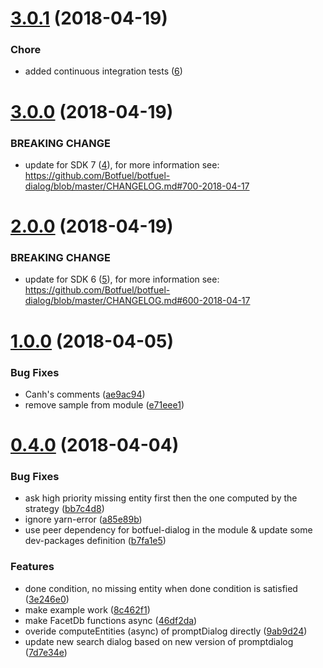 <a name="3.0.1"></a>
# [3.0.1](https://github.com/Botfuel/botfuel-module-facetedsearch/compare/v3.0.0...v3.0.1) (2018-04-19)


### Chore

* added continuous integration tests ([6](https://github.com/Botfuel/botfuel-module-facetedsearch/pull/6))

<a name="3.0.0"></a>
# [3.0.0](https://github.com/Botfuel/botfuel-module-facetedsearch/compare/v2.0.0...v3.0.0) (2018-04-19)


### BREAKING CHANGE

* update for SDK 7 ([4](https://github.com/Botfuel/botfuel-module-facetedsearch/pull/4)), for more information see: https://github.com/Botfuel/botfuel-dialog/blob/master/CHANGELOG.md#700-2018-04-17


<a name="2.0.0"></a>
# [2.0.0](https://github.com/Botfuel/botfuel-module-facetedsearch/compare/v1.0.0...v2.0.0) (2018-04-19)


### BREAKING CHANGE

* update for SDK 6 ([5](https://github.com/Botfuel/botfuel-module-facetedsearch/pull/5)), for more information see: https://github.com/Botfuel/botfuel-dialog/blob/master/CHANGELOG.md#600-2018-04-17


<a name="1.0.0"></a>
# [1.0.0](https://github.com/Botfuel/botfuel-module-facetedsearch/compare/v0.4.0...v1.0.0) (2018-04-05)


### Bug Fixes

* Canh's comments ([ae9ac94](https://github.com/Botfuel/botfuel-module-facetedsearch/commit/ae9ac94))
* remove sample from module ([e71eee1](https://github.com/Botfuel/botfuel-module-facetedsearch/commit/e71eee1))



<a name="0.4.0"></a>
# [0.4.0](https://github.com/Botfuel/botfuel-module-facetedsearch/compare/8c462f1...v0.4.0) (2018-04-04)


### Bug Fixes

* ask high priority missing entity first then the one computed by the strategy ([bb7c4d8](https://github.com/Botfuel/botfuel-module-facetedsearch/commit/bb7c4d8))
* ignore yarn-error ([a85e89b](https://github.com/Botfuel/botfuel-module-facetedsearch/commit/a85e89b))
* use peer dependency for botfuel-dialog in the module & update some dev-packages definition ([b7fa1e5](https://github.com/Botfuel/botfuel-module-facetedsearch/commit/b7fa1e5))


### Features

* done condition, no missing entity when done condition is satisfied ([3e246e0](https://github.com/Botfuel/botfuel-module-facetedsearch/commit/3e246e0))
* make example work ([8c462f1](https://github.com/Botfuel/botfuel-module-facetedsearch/commit/8c462f1))
* make FacetDb functions async ([46df2da](https://github.com/Botfuel/botfuel-module-facetedsearch/commit/46df2da))
* overide computeEntities (async) of promptDialog directly ([9ab9d24](https://github.com/Botfuel/botfuel-module-facetedsearch/commit/9ab9d24))
* update new search dialog based on new version of promptdialog ([7d7e34e](https://github.com/Botfuel/botfuel-module-facetedsearch/commit/7d7e34e))



